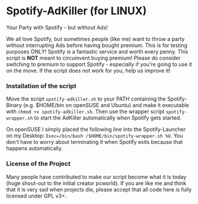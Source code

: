 # Spotify-AdKiller (for LINUX)

Your Party with Spotify - but without Ads!

We all love Spotify, but sometimes people (like me) want to throw a party without interrupting Ads before having bought premium. This is for testing purposes ONLY! Spotify is a fantastic service and worth every penny. This script is **NOT** meant to circumvent buying premium! Please do consider switching to premium to support Spotify - especially if you're going to use it on the move. If the script does not work for you, help us improve it!

### Installation of the script

Move the script `spotify-adkiller.sh` to your PATH containing the Spotify-Binary (e.g. $HOME/bin on openSUSE and Ubuntu) and make it executable with `chmod +x spotify-adkiller.sh`. Then use the wrapper script `spotify-wrapper.sh` to start the AdKiller automatically when Spotify gets started.

On openSUSE I simply placed the following line into the Spotify-Launcher on my Desktop: `Exec=/bin/bash /$HOME/bin/spotify-wrapper.sh %U`. You don't have to worry about terminating it when Spotify exits because that happens automatically.

### License of the Project

Many people have contributed to make our script become what it is today (huge shout-out to the initial creator pcworld). If you are like me and think that it is very sad when projects die, please accept that all code here is fully licensed under GPL v3+.
